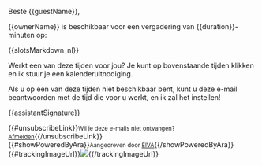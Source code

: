 Beste {{guestName}},

{{ownerName}} is beschikbaar voor een vergadering van {{duration}}-minuten op:

{{slotsMarkdown_nl}}

Werkt een van deze tijden voor jou? Je kunt op bovenstaande tijden klikken en ik stuur je een kalenderuitnodiging.

Als u op een van deze tijden niet beschikbaar bent, kunt u deze e-mail beantwoorden met de tijd die voor u werkt, en ik zal het instellen!

{{assistantSignature}}

{{#unsubscribeLink}}<small>Wil je deze e-mails niet ontvangen? <a href="{{unsubscribeUrl}}">Afmelden</a></small>{{/unsubscribeLink}}  
{{#showPoweredByAra}}<small>Aangedreven door <a href="{{frontendUrl}}">EIVA</a></small>{{/showPoweredByAra}}  
{{#trackingImageUrl}}![]({{trackingImageUrl}}){{/trackingImageUrl}}
